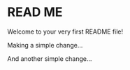 # READ ME #

Welcome to your very first README file!

Making a simple change...

And another simple change...
